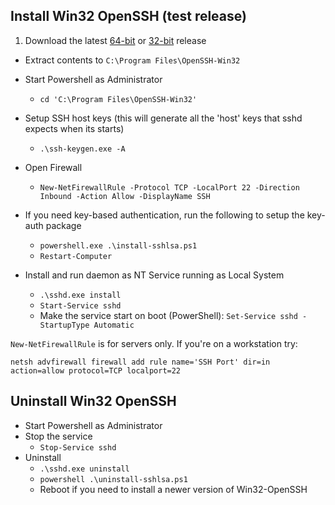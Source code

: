 ## Install Win32 OpenSSH (test release)

1. Download the latest [64-bit](https://github.com/PowerShell/Win32-OpenSSH/releases/download/latest/OpenSSH-Win64.zip) or [32-bit](https://github.com/PowerShell/Win32-OpenSSH/releases/download/latest/OpenSSH-Win32.zip) release
* Extract contents to `C:\Program Files\OpenSSH-Win32`
* Start Powershell as Administrator
     * `cd 'C:\Program Files\OpenSSH-Win32'`
* Setup SSH host keys (this will generate all the 'host' keys that sshd expects when its starts)
     * `.\ssh-keygen.exe -A`
* Open Firewall
     * `New-NetFirewallRule -Protocol TCP -LocalPort 22 -Direction Inbound -Action Allow -DisplayName SSH`
* If you need key-based authentication, run the following to setup the key-auth package
          
    * `powershell.exe .\install-sshlsa.ps1`
    * `Restart-Computer`

* Install and run daemon as NT Service running as Local System
     * `.\sshd.exe install`
     * `Start-Service sshd`
     * Make the service start on boot (PowerShell): `Set-Service sshd -StartupType Automatic`

`New-NetFirewallRule` is for servers only. If you're on a workstation try:

```
netsh advfirewall firewall add rule name='SSH Port' dir=in action=allow protocol=TCP localport=22
```

## Uninstall Win32 OpenSSH

* Start Powershell as Administrator
* Stop the service
     * `Stop-Service sshd`
* Uninstall
     * `.\sshd.exe uninstall`
     * `powershell .\uninstall-sshlsa.ps1`
     * Reboot if you need to install a newer version of Win32-OpenSSH

